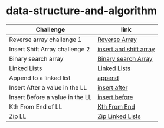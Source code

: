 # data-structure-and-algorithm

| Challenge                       | link                                                                                         |
| ------------------------------- | -------------------------------------------------------------------------------------------- |
| Reverse array challenge 1       | [Reverse Array](javascript/arrays/challenges/reverse-array/reverse-arrays.js)                |
| Insert Shift Array challenge 2  | [insert and shift array](javascript/arrays/challenges/arrayShift/array-shift.js)             |
| Binary search array             | [Binary search Array](javascript/arrays/challenges/arrayBinarySearch/array-binary-search.js) |
| Linked Lists                    | [Linked Lists](javascript/linked-lists/linked-lists.js)                                      |
| Append to a linked list         | [append](javascript/linked-lists/challenges/append/append.js)                                |
| Insert After a value in the LL  | [insert after](javascript/linked-lists/challenges/insertAfter/insertAfter.js)                |
| Insert Before a value in the LL | [insert before](javascript/linked-lists/challenges/insertBefore/insertBefore.js)             |
| Kth From End of LL              | [Kth From End](javascript/linked-lists/challenges/kthFromEnd/kthFromEnd.js)                  |
| Zip LL                          | [Zip Linked Lists](javascript/linked-lists/challenges/llZip/ll-zip.js)                       |
